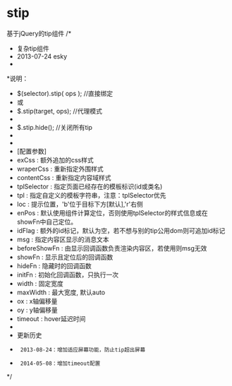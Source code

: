 stip
====

基于jQuery的tip组件
/*
 * 复杂tip组件
 * 2013-07-24 esky
 *
 *说明：
 * 	$(selector).stip( ops ); //直接绑定
 * 	或
 * 	$.stip(target, ops); //代理模式
 *
 * 	$.stip.hide(); //关闭所有tip
 *
 *
 * [配置参数]
 * 	exCss : 额外追加的css样式
 * 	wraperCss : 重新指定外围样式
 * 	contentCss : 重新指定内容域样式
 * 	tplSelector : 指定页面已经存在的模板标识(id或类名)
 * 	tpl : 指定自定义的模板字符串，注意：tplSelector优先
 * 	loc : 提示位置，'b'位于目标下方[默认],'r'右侧
 *  enPos : 默认使用组件计算定位，否则使用tplSelector的样式信息或在showFn中自己定位。
 *  idFlag : 额外的id标记，默认为空，若不想与别的tip公用dom则可追加id标记
 * 	msg : 指定内容区显示的消息文本
 *  beforeShowFn : 由显示回调函数负责渲染内容区，若使用则msg无效
 * 	showFn : 显示且定位后的回调函数
 * 	hideFn : 隐藏时的回调函数
 * 	initFn : 初始化回调函数，只执行一次
 * 	width : 固定宽度
 * 	maxWidth : 最大宽度, 默认auto
 * 	ox : x轴偏移量
 * 	oy : y轴偏移量
 *	timeout : hover延迟时间
 * 	
 *	更新历史
 *		2013-08-24：增加适应屏幕功能，防止tip超出屏幕
 *		2014-05-08：增加timeout配置
 */

